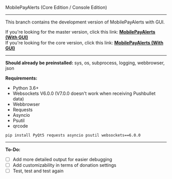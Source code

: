 MobilePayAlerts (Core Edition / Console Edition)

----

This branch contains the development version of MobilePayAlerts with GUI.

If you're looking for the master version, click this link: **[MobilePayAlerts (With GUI)](https://github.com/BenTearzz/MobilePayAlerts/tree/master)**  
If you're looking for the core version, click this link: **[MobilePayAlerts (With GUI)](https://github.com/BenTearzz/MobilePayAlerts-Core)**

----

**Should already be preinstalled:** sys, os, subprocess, logging, webbrowser, json

**Requirements:**  
- Python 3.6+
- Websockets V6.0.0 (V7.0.0 doesn't work when receiving Pushbullet data)
- Webbrowser
- Requests
- Asyncio
- Psutil
- qrcode

`pip install PyQt5 requests asyncio psutil websockets==6.0.0`

----

**To-Do:**
- [ ] Add more detailed output for easier debugging
- [ ] Add customizability in terms of donation settings
- [ ] Test, test and test again
